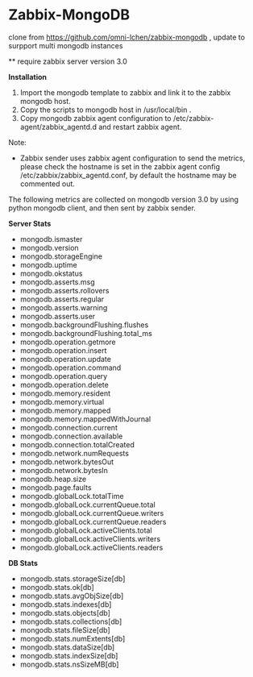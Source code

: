 # Zabbix-MongoDB
clone from https://github.com/omni-lchen/zabbix-mongodb , update to surpport multi mongodb instances

** require
zabbix server version 3.0

**Installation**

1. Import the mongodb template to zabbix and link it to the zabbix mongodb host.
2. Copy the scripts to mongodb host in /usr/local/bin .
3. Copy mongodb zabbix agent configuration to /etc/zabbix-agent/zabbix_agentd.d and restart zabbix agent.

Note:
- Zabbix sender uses zabbix agent configuration to send the metrics, please check the hostname is set in the zabbix agent config /etc/zabbix/zabbix_agentd.conf, by default the hostname may be commented out.

The following metrics are collected on mongodb version 3.0 by using python mongodb client, and then sent by zabbix sender.

**Server Stats**
- mongodb.ismaster
- mongodb.version
- mongodb.storageEngine
- mongodb.uptime
- mongodb.okstatus
- mongodb.asserts.msg
- mongodb.asserts.rollovers
- mongodb.asserts.regular
- mongodb.asserts.warning
- mongodb.asserts.user
- mongodb.backgroundFlushing.flushes
- mongodb.backgroundFlushing.total_ms
- mongodb.operation.getmore
- mongodb.operation.insert
- mongodb.operation.update
- mongodb.operation.command
- mongodb.operation.query
- mongodb.operation.delete
- mongodb.memory.resident
- mongodb.memory.virtual
- mongodb.memory.mapped
- mongodb.memory.mappedWithJournal
- mongodb.connection.current
- mongodb.connection.available
- mongodb.connection.totalCreated
- mongodb.network.numRequests
- mongodb.network.bytesOut
- mongodb.network.bytesIn
- mongodb.heap.size
- mongodb.page.faults
- mongodb.globalLock.totalTime
- mongodb.globalLock.currentQueue.total
- mongodb.globalLock.currentQueue.writers
- mongodb.globalLock.currentQueue.readers
- mongodb.globalLock.activeClients.total
- mongodb.globalLock.activeClients.writers
- mongodb.globalLock.activeClients.readers

**DB Stats**
- mongodb.stats.storageSize[db]
- mongodb.stats.ok[db]
- mongodb.stats.avgObjSize[db]
- mongodb.stats.indexes[db]
- mongodb.stats.objects[db]
- mongodb.stats.collections[db]
- mongodb.stats.fileSize[db]
- mongodb.stats.numExtents[db]
- mongodb.stats.dataSize[db]
- mongodb.stats.indexSize[db]
- mongodb.stats.nsSizeMB[db]

